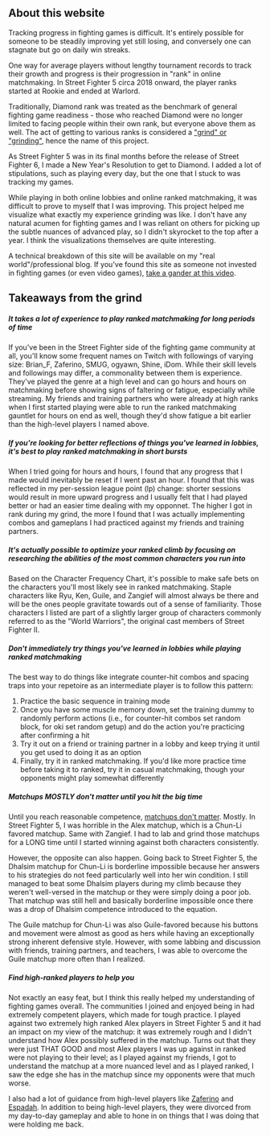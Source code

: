 ## About this website

Tracking progress in fighting games is difficult. It's entirely possible for someone to be steadily improving yet still losing, and conversely one can stagnate but go on daily win streaks.

One way for average players without lengthy tournament records to track their growth and progress is their progression in "rank" in online matchmaking. In Street Fighter 5 circa 2018 onward, the player ranks started at Rookie and ended at Warlord. 

Traditionally, Diamond rank was treated as the benchmark of general fighting game readiness - those who reached Diamond were no longer limited to facing people within their own rank, but everyone above them as well. The act of getting to various ranks is considered a ["grind" or "grinding"](https://en.wikipedia.org/wiki/Grinding_(video_games)), hence the name of this project.

As Street Fighter 5 was in its final months before the release of Street Fighter 6, I made a New Year's Resolution to get to Diamond. I added a lot of stipulations, such as playing every day, but the one that I stuck to was tracking my games.

While playing in both online lobbies and online ranked matchmaking, it was difficult to prove to myself that I was improving. This project helped me visualize what exactly my experience grinding was like. I don't have any natural acumen for fighting games and I was reliant on others for picking up the subtle nuances of advanced play, so I didn't skyrocket to the top after a year. I think the visualizations themselves are quite interesting.

A technical breakdown of this site will be available on my "real world"/professional blog. If you've found this site as someone not invested in fighting games (or even video games), [take a gander at this video](https://www.youtube.com/watch?v=mCUlBX8E2BU).

## Takeaways from the grind

##### _**It takes a lot of experience to play ranked matchmaking for long periods of time**_

If you've been in the Street Fighter side of the fighting game community at all, you'll know some frequent names on Twitch with followings of varying size: Brian_F, Zaferino, SMUG, ogyawn, Shine, iDom. While their skill levels and followings may differ, a commonality between them is experience. They've played the genre at a high level and can go hours and hours on matchmaking before showing signs of faltering or fatigue, especially while streaming. My friends and training partners who were already at high ranks when I first started playing were able to run the ranked matchmaking gauntlet for hours on end as well, though they'd show fatigue a bit earlier than the high-level players I named above.

##### _**If you're looking for better reflections of things you've learned in lobbies, it's best to play ranked matchmaking in short bursts**_

When I tried going for hours and hours, I found that any progress that I made would inevitably be reset if I went past an hour. I found that this was reflected in my per-session league point (lp) change: shorter sessions would result in more upward progress and I usually felt that I had played better or had an easier time dealing with my opponnet. The higher I got in rank during my grind, the more I found that I was actually implementing combos and gameplans I had practiced against my friends and training partners.

##### _**It's actually possible to optimize your ranked climb by focusing on researching the abilities of the most common characters you run into**_

Based on the Character Frequency Chart, it's possible to make safe bets on the characters you'll most likely see in ranked matchmaking. Staple characters like Ryu, Ken, Guile, and Zangief will almost always be there and will be the ones people gravitate towards out of a sense of familiarity. Those characters I listed are part of a slightly larger group of characters commonly referred to as the "World Warriors", the original cast members of Street Fighter II.

##### _**Don't immediately try things you've learned in lobbies while playing ranked matchmaking**_

The best way to do things like integrate counter-hit combos and spacing traps into your repetoire as an intermediate player is to follow this pattern:
1. Practice the basic sequence in training mode
2. Once you have some muscle memory down, set the training dummy to randomly perform actions (i.e., for counter-hit combos set random block, for oki set random getup) and do the action you're practicing after confirming a hit
3. Try it out on a friend or training partner in a lobby and keep trying it until you get used to doing it as an option
4. Finally, try it in ranked matchmaking. If you'd like more practice time before taking it to ranked, try it in casual matchmaking, though your opponents might play somewhat differently 

##### _**Matchups MOSTLY don't matter until you hit the big time**_

Until you reach reasonable competence, [matchups don't matter](https://www.youtube.com/watch?v=Ts9TGTZfLsk). Mostly. In Street Fighter 5, I was horrible in the Alex matchup, which is a Chun-Li favored matchup. Same with Zangief. I had to lab and grind those matchups for a LONG time until I started winning against both characters consistently.

However, the opposite can also happen. Going back to Street Fighter 5, the Dhalsim matchup for Chun-Li is borderline impossible because her answers to his strategies do not feed particularly well into her win condition. I still managed to beat some Dhalsim players during my climb because they weren't well-versed in the matchup or they were simply doing a poor job. That matchup was still hell and basically borderline impossible once there was a drop of Dhalsim competence introduced to the equation.

The Guile matchup for Chun-Li was also Guile-favored because his buttons and movement were almost as good as hers while having an exceptionally strong inherent defensive style. However, with some labbing and discussion with friends, training partners, and teachers, I was able to overcome the Guile matchup more often than I realized.

##### _**Find high-ranked players to help you**_

Not exactly an easy feat, but I think this really helped my understanding of fighting games overall. The communities I joined and enjoyed being in had extremely competent players, which made for tough practice. I played against two extremely high ranked Alex players in Street Fighter 5 and it had an impact on my view of the matchup: it was extremely rough and I didn't understand how Alex possibly suffered in the matchup. Turns out that they were just THAT GOOD and most Alex players I was up against in ranked were not playing to their level; as I played against my friends, I got to understand the matchup at a more nuanced level and as I played ranked, I saw the edge she has in the matchup since my opponents were that much worse.

I also had a lot of guidance from high-level players like [Zaferino](https://www.twitch.tv/zaferino1) and [Espadah](https://www.twitch.tv/espadah). In addition to being high-level players, they were divorced from my day-to-day gameplay and able to hone in on things that I was doing that were holding me back.

